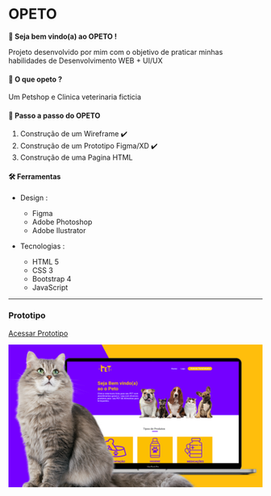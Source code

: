# OPETO 

**🐶 Seja bem vindo(a) ao OPETO  !**

Projeto desenvolvido por mim com o objetivo de praticar minhas habilidades de Desenvolvimento WEB + UI/UX

#### 🐾 O que opeto ?
Um Petshop e Clinica veterinaria ficticia 


#### 📝 Passo a passo do OPETO
  1. Construção de um Wireframe ✔️
  2. Construção de um Prototipo Figma/XD ✔️
  3. Construção de uma Pagina HTML


#### 🛠️ Ferramentas 
- Design :
    - Figma
    - Adobe Photoshop
    - Adobe Ilustrator

- Tecnologias :
    - HTML 5
    - CSS 3
    - Bootstrap 4
    - JavaScript


____

### Prototipo


<a href="https://www.figma.com/proto/H1TynhybTkVdPSO40p6rQU/OPETO-Project?page-id=0%3A1&node-id=1%3A4&viewport=467%2C591%2C1&scaling=scale-down"> Acessar Prototipo


![](./img/mockup02.png)
</a>